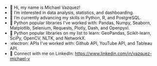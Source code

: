 - 👋 Hi, my name is Michael Vazquez!
- 🧠 I’m interested in data analysis, statistics, and dashboarding.
- 🌱 I’m currently advancing my skills in Python, R, and PostgreSQL. 
- 📖 Python popular libraries I've worked with: Pandas, Numpy, Seaborn, Matplotlib, Selenium, Requests, Plotly, Dash, and Openpyxl.
- 📑 Python popular libraries on my list to learn: GeoPandas, Scikit-learn, SciPy, OpenCV, NLTK, and NetworkX.
- :electron: APIs I've worked with: Github API, YouTube API, and Tableau API.
- 🤙 Connect with me on LinkedIn: https://www.linkedin.com/in/vazquez-michael-v
